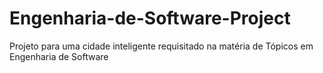 # Engenharia-de-Software-Project
Projeto para uma cidade inteligente requisitado na matéria de Tópicos em Engenharia de Software
